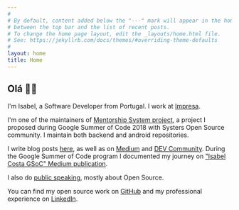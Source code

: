 ```yaml
---
#
# By default, content added below the "---" mark will appear in the home page
# between the top bar and the list of recent posts.
# To change the home page layout, edit the _layouts/home.html file.
# See: https://jekyllrb.com/docs/themes/#overriding-theme-defaults
#
layout: home
title: Home
---
```



## Olá 👋🏾

I'm Isabel, a Software Developer from Portugal. I work at [Impresa](https://www.impresa.pt/). 

I'm one of the maintainers of [Mentorship System project](https://summerofcode.withgoogle.com/projects/#5331289322815488), a project I proposed during Google Summer of Code 2018 with Systers Open Source community. I maintain both backend and android repositories.

I write blog posts [here](/blog/), as well as on [Medium](https://medium.com/@isabelcmdcosta) and [DEV Community](https://dev.to/isabelcmdcosta). During the Google Summer of Code program I documented my journey on ["Isabel Costa GSoC" Medium publication](https://medium.com/isabel-costa-gsoc).

I also do [public speaking](/talks/), mostly about Open Source.

You can find my open source work on [GitHub](https://github.com/isabelcosta) and my professional experience on [LinkedIn](https://www.linkedin.com/in/isabelcmdcosta).
